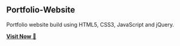## Portfolio-Website
Portfolio website build using HTML5, CSS3, JavaScript and jQuery.

<a href="https://uttiyasarkar.github.io/" target="_blank">**Visit Now** 🚀</a>


